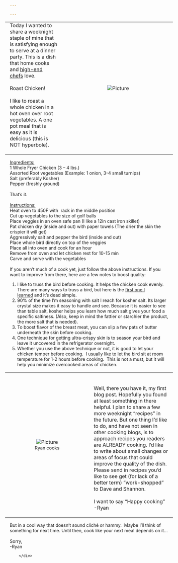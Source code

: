 ```yaml
---

---
```


<div class="blog-content">
				<div class="wsite-multicol"><div class="wsite-multicol-table-wrap" style="margin:0 -15px;"> 	<table class="wsite-multicol-table"> 		<tbody class="wsite-multicol-tbody"> 			<tr class="wsite-multicol-tr"> 				<td class="wsite-multicol-col" style="width:34.69387755102%; padding:0 15px;"> 					 						  <div class="paragraph" style="text-align:left;"><span>Today I wanted to share a weeknight staple of mine that is satisfying enough to serve at a dinner party. This is a dish that home cooks and&nbsp;</span><a href="https://www.youtube.com/watch?v=Zxm1vPwUQDY">high-end chefs</a><span>&nbsp;love.</span><br /><span>&nbsp;</span><br /><span>Roast Chicken!</span><br /><span>&nbsp;</span><br /><span>I like to roast a whole chicken in a hot oven over root vegetables. A one pot meal that is easy as it is delicious (this is NOT hyperbole).<br />&#8203;</span><br /></div>   					 				</td>				<td class="wsite-multicol-col" style="width:65.30612244898%; padding:0 15px;"> 					 						  <div><div class="wsite-image wsite-image-border-none " style="padding-top:10px;padding-bottom:10px;margin-left:0;margin-right:0;text-align:center"> <a> <img src="{{ site.url }}{{ site.baseurl }}/images/whole-chicken.jpg" alt="Picture" style="width:auto;max-width:100%" /> </a> <div style="display:block;font-size:90%"></div> </div></div>   					 				</td>			</tr> 		</tbody> 	</table> </div></div></div>  <div class="paragraph" style="text-align:left;"><u>Ingredients:</u><br /><span>1 Whole Fryer Chicken (3 &ndash; 4 lbs.)</span><br /><span>Assorted Root vegetables (Example: 1 onion, 3-4 small turnips)</span><br /><span>Salt (preferably Kosher)</span><br /><span>Pepper (freshly ground)</span><br /><span>&nbsp;</span><br /><span>That&rsquo;s it.<br />&#8203;</span><br /></div>  <div class="paragraph" style="text-align:left;"><u>Instructions:</u><br /><span>Heat oven to 450F with &nbsp;rack in the middle position</span><br /><span>Cut up vegetables to the size of golf balls</span><br /><span>Place veggies in an oven safe pan (I like a 12in cast iron skillet)</span><br /><span>Pat chicken dry (inside and out) with paper towels (The drier the skin the crispier it will get)</span><br /><span>Aggressively salt and pepper the bird (inside and out)</span><br /><span>Place whole bird directly on top of the veggies</span><br /><span>Place all into oven and cook for an hour</span><br /><span>Remove from oven and let chicken rest for 10-15 min</span><br /><span>Carve and serve with the vegetables<br />&#8203;</span><br /></div>  <div class="paragraph" style="text-align:left;"><span>If you aren&rsquo;t much of a cook yet, just follow the above instructions. If you want to improve from there, here are a few notes to boost quality:</span><ol><li>I like to truss the bird before cooking. It helps the chicken cook evenly. There are many ways to truss a bird, but here is the&nbsp;<a href="https://www.youtube.com/watch?v=HpSPfuJQVOA">first one I learned</a>&nbsp;and it&rsquo;s dead simple.</li><li>90% of the time I&rsquo;m seasoning with salt I reach for kosher salt. Its larger crystal size makes it easy to handle and see. Because it is easier to see than table salt, kosher helps you learn how much salt gives your food a specific saltiness. (Also, keep in mind the fattier or starchier the product, the more salt that is needed).</li><li>To boost flavor of the breast meat, you can slip a few pats of butter underneath the skin before cooking.</li><li>One technique for getting ultra-crispy skin is to season your bird and leave it uncovered in the refrigerator overnight.</li><li>Whether you use the above technique or not, it is good to let your chicken temper before cooking.&nbsp; I usually like to let the bird sit at room temperature for 1-2 hours before cooking.&nbsp; This is not a must, but it will help you minimize overcooked areas of chicken.&#8203;</li></ol></div>  <div><div class="wsite-multicol"><div class="wsite-multicol-table-wrap" style="margin:0 -15px;"> 	<table class="wsite-multicol-table"> 		<tbody class="wsite-multicol-tbody"> 			<tr class="wsite-multicol-tr"> 				<td class="wsite-multicol-col" style="width:50%; padding:0 15px;"> 					 						  <div><div class="wsite-image wsite-image-border-none " style="padding-top:10px;padding-bottom:10px;margin-left:0px;margin-right:0px;text-align:center"> <a> <img src="{{ site.url }}{{ site.baseurl }}/images/ryan-apron.jpg" alt="Picture" style="width:auto;max-width:100%" /> </a> <div style="display:block;font-size:90%">Ryan cooks</div> </div></div>   					 				</td>				<td class="wsite-multicol-col" style="width:50%; padding:0 15px;"> 					 						  <div class="paragraph" style="text-align:left;"><br /><br /><span>Well, there you have it, my first blog post. Hopefully you found at least something in there helpful. I plan to share a few more weeknight &ldquo;recipes&rdquo; in the future. But one thing I&rsquo;d like to do, and have not seen in other cooking blogs, is to approach recipes you readers are ALREADY cooking. I&rsquo;d like to write about small changes or areas of focus that could improve the quality of the dish. Please send in recipes you&rsquo;d like to see get (for lack of a better term) &ldquo;work-shopped&rdquo; to Dave and Shannon.&nbsp;</span><br /><span>&nbsp;</span><br /><span>I want to say &ldquo;Happy cooking&rdquo;</span><br /><span>-Ryan</span><br /><br /></div>   					 				</td>			</tr> 		</tbody> 	</table> </div></div></div>  <div class="paragraph" style="text-align:left;"><span>&#8203;But in a cool way that doesn&rsquo;t sound clich&eacute; or hammy.&nbsp; Maybe I&rsquo;ll think of something for next time. Until then, cook like your next meal depends on it&hellip;</span><br /><span>&nbsp;</span><br /><span>Sorry,</span><br /><span>-Ryan</span>

		</div>
